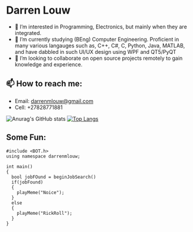 # Darren Louw
- 👀 I’m interested in Programming, Electronics, but mainly when they are integrated.
- 🌱 I’m currently studying (BEng) Computer Engineering. Proficient in many various langauges such as, C++, C#, C, Python, Java, MATLAB, and have dabbled in such UI/UX design using WPF and QT5/PyQT
- 💞️ I’m looking to collaborate on open source projects remotely to gain knowledge and experience.
## 📫 How to reach me:


- Email:  darrenmlouw@gmail.com
- Cell:   +27828771881

![Anurag's GitHub stats](https://github-readme-stats.vercel.app/api?username=darrenmlouw&count_private=true&show_icons=true&theme=radical&text_color=D0D0D0&border_color=FF69B4&include_all_commits=true&custom_title=Darren&nbsp;Louw's&nbsp;Statistics&layout=false&line_height=27)
[![Top Langs](https://github-readme-stats.vercel.app/api/top-langs/?username=darrenmlouw&langs_count=3&theme=radical&card_width=495&border_color=4d88ff&include_all_commits=true&count_private=true)](https://github.com/anuraghazra/github-readme-stats)

## Some Fun:
```
#include <BOT.h>
using namespace darrenmlouw;

int main()
{
  bool jobFOund = beginJobSearch()
  if(jobFound)
  {
    playMeme("Noice");
  }
  else
  {
    playMeme("RickRoll");
  }
}
```


<!---
darrenmlouw/darrenmlouw is a ✨ special ✨ repository because its `README.md` (this file) appears on your GitHub profile.
You can click the Preview link to take a look at your changes.
--->
